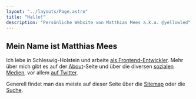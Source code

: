 ```yaml
---
layout: "../layouts/Page.astro"
title: "Hallo!"
description: "Persönliche Website von Matthias Mees a.k.a. @yellowled"
---
```


## Mein Name ist Matthias Mees

Ich lebe in Schleswig-Holstein und arbeite [als Frontend-Entwickler](/cv/). Mehr über mich gibt es auf der [About](/about/)-Seite und über die diversen [sozialen Medien](/follow/), vor allem [auf Twitter](https://twitter.com/yellowled).

Generell findet man das meiste auf dieser Seite über die [Sitemap](/sitemap/) oder die [Suche](/search/).
